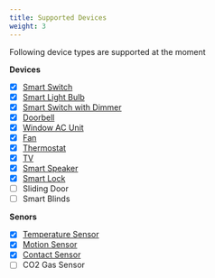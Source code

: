 ```yaml
---
title: Supported Devices
weight: 3
---
```

 

Following device types are supported at the moment

**Devices**
 - [x] [Smart Switch](devices/smart_switch)
 - [x] [Smart Light Bulb](devices/smart_light_bulb)
 - [x] [Smart Switch with Dimmer](devices/smart_switch_with_dimmer)
 - [x] [Doorbell](devices/doorbell)
 - [x] [Window AC Unit](devices/window_ac_unit)
 - [x] [Fan](devices/fan)
 - [x] [Thermostat](devices/thermostat)
 - [x] [TV](devices/tv)
 - [x] [Smart Speaker](devices/smart_speaker)
 - [x] [Smart Lock](devices/smart_lock)
 - [ ] Sliding Door
 - [ ] Smart Blinds

**Senors**
 - [x] [Temperature Sensor](devices/temperature_sensor)
 - [x] [Motion Sensor](devices/motion_sensor)
 - [x] [Contact Sensor](devices/contact_sensor)
 - [ ] CO2 Gas Sensor